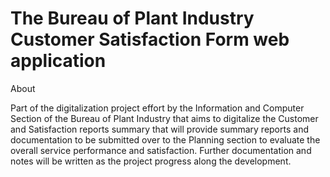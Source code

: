# The Bureau of Plant Industry Customer Satisfaction Form web application
About

Part of the digitalization project effort by the Information and Computer Section of the Bureau of Plant Industry that aims to digitalize the Customer and Satisfaction reports summary that will provide summary reports and documentation to be submitted over to the Planning section to evaluate the overall service performance and satisfaction. Further documentation and notes will be written as the project progress along the development.
